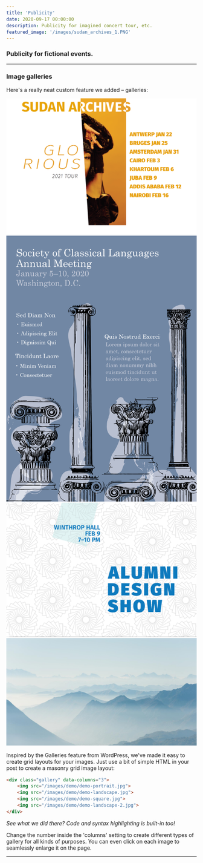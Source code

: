 ```yaml
---
title: 'Publicity'
date: 2020-09-17 00:00:00
description: Publicity for imagined concert tour, etc.
featured_image: '/images/sudan_archives_1.PNG'
---
```



### Publicity for fictional events.

---

### Image galleries

Here's a really neat custom feature we added – galleries:

<div class="gallery" data-columns="3">
	<img src="/images/sudan_archives_2.PNG">
	<img src="/images/Wedgwood_poster_design.png">
	<img src="/images/alumni_design_show.PNG">
	<img src="/images/demo/demo-landscape-2.jpg">
</div>

Inspired by the Galleries feature from WordPress, we've made it easy to create grid layouts for your images. Just use a bit of simple HTML in your post to create a masonry grid image layout:

```html
<div class="gallery" data-columns="3">
    <img src="/images/demo/demo-portrait.jpg">
    <img src="/images/demo/demo-landscape.jpg">
    <img src="/images/demo/demo-square.jpg">
    <img src="/images/demo/demo-landscape-2.jpg">
</div>
```

*See what we did there? Code and syntax highlighting is built-in too!*

Change the number inside the 'columns' setting to create different types of gallery for all kinds of purposes. You can even click on each image to seamlessly enlarge it on the page.

---
